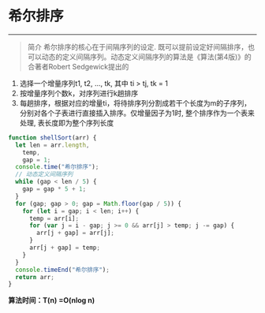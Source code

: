 # 希尔排序
---

> 简介
> 希尔排序的核心在于间隔序列的设定. 既可以提前设定好间隔排序，也可以动态的定义间隔序列。动态定义间隔序列的算法是《算法(第4版)》的合著者Robert Sedgewick提出的

1. 选择一个增量序列t1, t2, ..., tk, 其中 ti > tj, tk = 1
2. 按增量序列个数k，对序列进行k趟排序
3. 每趟排序，根据对应的增量ti，将待排序列分割成若干个长度为m的子序列，分别对各个子表进行直接插入排序。仅增量因子为1时, 整个排序作为一个表来处理, 表长度即为整个序列长度

```js
function shellSort(arr) {
  let len = arr.length,
    temp,
    gap = 1;
  console.time("希尔排序");
  // 动态定义间隔序列
  while (gap < len / 5) {
    gap = gap * 5 + 1;
  }
  for (gap; gap > 0; gap = Math.floor(gap / 5)) {
    for (let i = gap; i < len; i++) {
      temp = arr[i];
      for (var j = i - gap; j >= 0 && arr[j] > temp; j -= gap) {
        arr[j + gap] = arr[j];
      }
      arr[j + gap] = temp;
    }
  }
  console.timeEnd("希尔排序");
  return arr;
}
```

**算法时间：T(n) =O(nlog n)**